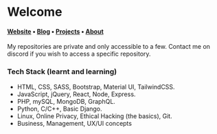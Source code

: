 
# Welcome

<h4><a href="https://aspect.cx">Website</a> • <a href="https://aspect.cx/blog">Blog</a> • <a href="https://aspect.cx/projects">Projects</a> • <a href="https://aspect.cx/blog/about-me">About</a></h4>

My repositories are private and only accessible to a few. Contact me on discord if you wish to access a specific repository.

<h3>Tech Stack (learnt and learning)</h3>

- HTML, CSS, SASS, Bootstrap, Material UI, TailwindCSS.
- JavaScript, jQuery, React, Node, Express.
- PHP, mySQL, MongoDB, GraphQL.
- Python, C/C++, Basic Django.
- Linux, Online Privacy, Ethical Hacking (the basics), Git.
- Business, Management, UX/UI concepts
